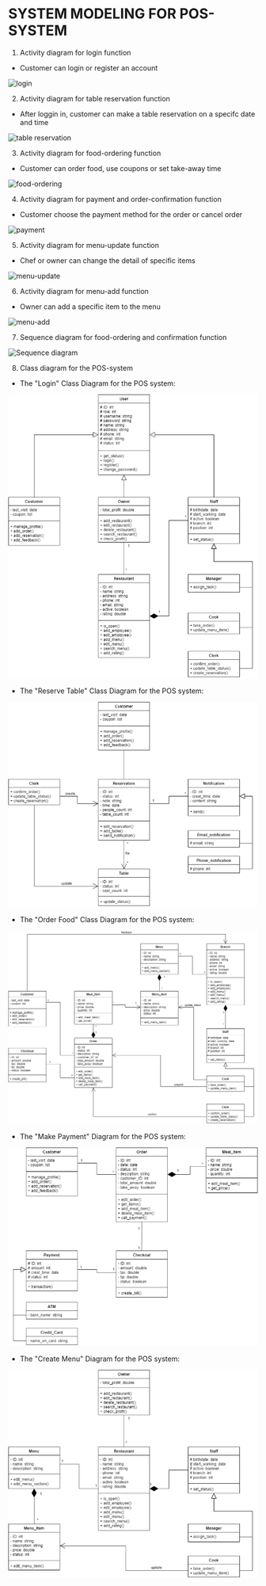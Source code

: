 # SYSTEM MODELING FOR POS-SYSTEM

1. Activity diagram for login function

* Customer can login or register an account 

![login](<https://i.imgur.com/qfmbImR.jpg> "login")

2. Activity diagram for table reservation function

* After loggin in, customer can make a table reservation on a specifc date and time


![table reservation](<https://i.imgur.com/JswjVtJ.jpg> "table reservation")

3. Activity diagram for food-ordering function

* Customer can order food, use coupons or set take-away time

![food-ordering](<https://i.imgur.com/hWj4VnU.jpg> "food-ordering")

4. Activity diagram for payment and order-confirmation function

* Customer choose the payment method for the order or cancel order

![payment](<https://i.imgur.com/DpQilDu.png> "payment")

5. Activity diagram for menu-update function

* Chef or owner can change the detail of specific items

![menu-update](<https://i.imgur.com/V08BPVX.jpg> "menu-update")

6. Activity diagram for menu-add function

* Owner can add a specific item to the menu

![menu-add](<https://i.imgur.com/2KYhVKT.jpg> "menu-add")

7. Sequence diagram for food-ordering and confirmation function

![Sequence diagram](<https://i.imgur.com/5tvsaBX.png> "Sequence diagram")

8. Class diagram for the POS-system

* The "Login" Class Diagram for the POS system:

<p align="center">
    <img src="Diagrams/Class_Diagram_Login.png" alt="Class_Diagram_Login">
</p>

* The "Reserve Table" Class Diagram for the POS system:

<p align="center">
    <img src="Diagrams/Class_Diagram_Reserve_Table.png" alt="Class_Diagram_Reserve_Table">
</p>

* The "Order Food" Class Diagram for the POS system:

<p align="center">
    <img src="Diagrams/Class_Diagram_Order_Food.png" alt="Class_Diagram_Order_Food">
</p>

* The "Make Payment" Diagram for the POS system:

<p align="center">
    <img src="Diagrams/Class_Diagram_Make_Payment.png" alt="Class_Diagram_Make_Payment">
</p>

* The "Create Menu" Diagram for the POS system:

<p align="center">
    <img src="Diagrams/Class_Diagram_Create_Menu.png" alt="Class_Diagram_Create_Menu">
</p>


